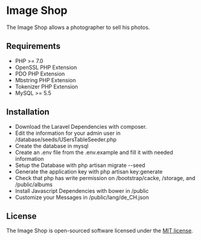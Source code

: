 # Image Shop

The Image Shop allows a photographer to sell his photos.

## Requirements

* PHP >= 7.0
* OpenSSL PHP Extension
* PDO PHP Extension
* Mbstring PHP Extension
* Tokenizer PHP Extension
* MySQL >= 5.5

## Installation

* Download the Laravel Dependencies with composer.
* Edit the information for your admin user in /database/seeds/USersTableSeeder.php 
* Create the database in mysql
* Create an .env file from the .env.example and fill it with needed information
* Setup the Database with php artisan migrate --seed
* Generate the application key with php artisan key:generate
* Check that php has write permission on /bootstrap/cacke, /storage, and /public/albums
* Install Javascript Dependencies with bower in /public
* Customize your Messages in /public/lang/de_CH.json

## License

The Image Shop is open-sourced software licensed under the [MIT license](http://opensource.org/licenses/MIT).
